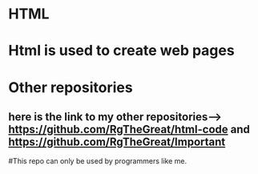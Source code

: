 # HTML 
# Html is used to create web pages 




# Other repositories
## here is the link to my other repositories--> https://github.com/RgTheGreat/html-code and https://github.com/RgTheGreat/Important
#This repo can only be used by programmers like me.


